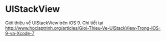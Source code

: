 # UIStackView
Giới thiệu về UIStackView trên iOS 9.
Chi tiết tại http://www.hoclaptrinh.org/articles/Gioi-Thieu-Ve-UIStackView-Trong-IOS-9-va-Xcode-7
